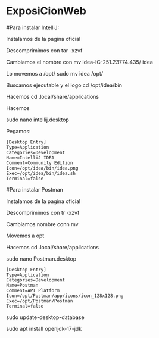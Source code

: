# ExposiCionWeb
#Para instalar IntelliJ:

Instalamos de la pagina oficial

Descomprimimos con tar -xzvf

Cambiamos el nombre con mv idea-IC-251.23774.435/ idea

Lo movemos a /opt/   sudo mv idea /opt/

Buscamos ejecutable y el logo cd /opt/idea/bin

Hacemos cd .local/share/applications

Hacemos 

sudo nano intellij.desktop

Pegamos: 

```
[Desktop Entry]
Type=Application
Categories=Development
Name=IntelliJ IDEA
Comment=Community Edition
Icon=/opt/idea/bin/idea.png
Exec=/opt/idea/bin/idea.sh
Terminal=false
```


#Para instalar Postman

Instalamos de la pagina oficial

Descomprimimos con tr -xzvf

Cambiamos nombre conn mv

Movemos a opt 

Hacemos cd .local/share/applications

sudo nano Postman.desktop

```
[Desktop Entry]
Type=Application
Categories=Development
Name=Postman
Comment=API Platform
Icon=/opt/Postman/app/icons/icon_128x128.png
Exec=/opt/Postman/Postman
Terminal=false
```

sudo update-desktop-database

sudo apt install openjdk-17-jdk
